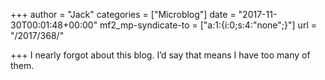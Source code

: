+++
author = "Jack"
categories = ["Microblog"]
date = "2017-11-30T00:01:48+00:00"
mf2_mp-syndicate-to = ["a:1:{i:0;s:4:\"none\";}"]
url = "/2017/368/"

+++
I nearly forgot about this blog. I&#8217;d say that means I have too many of them.
